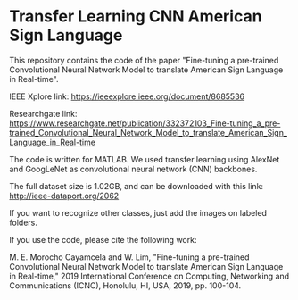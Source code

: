 # Transfer Learning CNN American Sign Language

This repository contains the code of the paper "Fine-tuning a pre-trained Convolutional Neural Network Model to translate American Sign Language in Real-time".

IEEE Xplore link:
https://ieeexplore.ieee.org/document/8685536

Researchgate link:
https://www.researchgate.net/publication/332372103_Fine-tuning_a_pre-trained_Convolutional_Neural_Network_Model_to_translate_American_Sign_Language_in_Real-time

The code is written for MATLAB.
We used transfer learning using AlexNet and GoogLeNet as convolutional neural network (CNN) backbones.

The full dataset size is 1.02GB, and can be downloaded with this link:
http://ieee-dataport.org/2062

If you want to recognize other classes, just add the images on labeled folders.

If you use the code, please cite the following work:

M. E. Morocho Cayamcela and W. Lim, "Fine-tuning a pre-trained Convolutional Neural Network Model to translate American Sign Language in Real-time," 2019 International Conference on Computing, Networking and Communications (ICNC), Honolulu, HI, USA, 2019, pp. 100-104.

